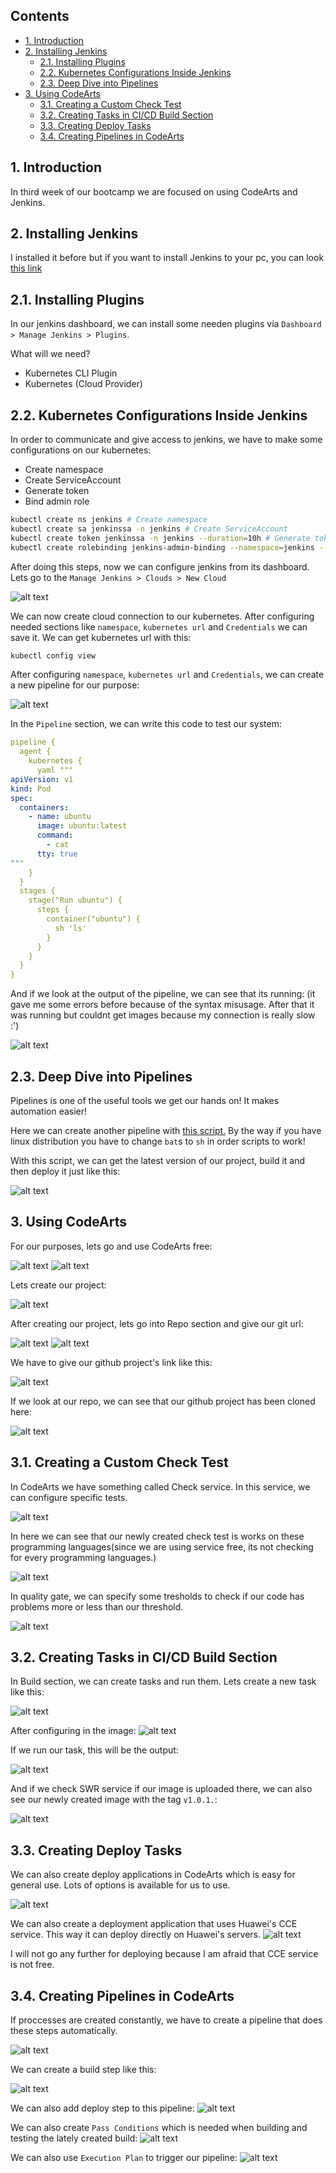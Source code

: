 ## Contents

- [1. Introduction](#1-introduction)
- [2. Installing Jenkins](#2-installing-jenkins)
  - [2.1. Installing Plugins](#21-installing-plugins)
  - [2.2. Kubernetes Configurations Inside Jenkins](#22-kubernetes-configurations-inside-jenkins)
  - [2.3. Deep Dive into Pipelines](#23-deep-dive-into-pipelines)
- [3. Using CodeArts](#3-using-codearts)
  - [3.1. Creating a Custom Check Test](#31-creating-a-custom-check-test)
  - [3.2. Creating Tasks in CI/CD Build Section](#32-creating-tasks-in-cicd-build-section)
  - [3.3. Creating Deploy Tasks](#33-creating-deploy-tasks)
  - [3.4. Creating Pipelines in CodeArts](#34-creating-pipelines-in-codearts)


## 1. Introduction

In third week of our bootcamp we are focused on using CodeArts and Jenkins.

## 2. Installing Jenkins

I installed it before but if you want to install Jenkins to your pc, you can look [this link](https://www.jenkins.io/doc/book/installing/)

## 2.1. Installing Plugins

In our jenkins dashboard, we can install some needen plugins via `Dashboard > Manage Jenkins > Plugins`.

What will we need?
- Kubernetes CLI Plugin
- Kubernetes (Cloud Provider)

## 2.2. Kubernetes Configurations Inside Jenkins

In order to communicate and give access to jenkins, we have to make some configurations on our kubernetes:

- Create namespace
- Create ServiceAccount
- Generate token
- Bind admin role

```bash
kubectl create ns jenkins # Create namespace
kubectl create sa jenkinssa -n jenkins # Create ServiceAccount
kubectl create token jenkinssa -n jenkins --duration=10h # Generate token
kubectl create rolebinding jenkins-admin-binding --namespace=jenkins --serviceaccount=jenkins:jenkinssa --clusterrole=admin # Bind admin role
```

After doing this steps, now we can configure jenkins from its dashboard. Lets go to the `Manage Jenkins > Clouds > New Cloud`

![alt text](image.png)

We can now create cloud connection to our kubernetes. After configuring needed sections like `namespace`, `kubernetes url` and `Credentials` we can save it. We can get kubernetes url with this:

```bash
kubectl config view
```

After configuring `namespace`, `kubernetes url` and `Credentials`, we can create a new pipeline for our purpose:

![alt text](image-1.png)

In the `Pipeline` section, we can write this code to test our system:

```yml
pipeline {
  agent {
    kubernetes {
      yaml """
apiVersion: v1
kind: Pod
spec:
  containers:
    - name: ubuntu
      image: ubuntu:latest
      command:
        - cat
      tty: true
"""
    }
  }
  stages {
    stage("Run ubuntu") {
      steps {
        container("ubuntu") {
          sh 'ls'
        }
      }
    }
  }
}

```

And if we look at the output of the pipeline, we can see that its running: (it gave me some errors before because of the syntax misusage. After that it was running but couldnt get images because my connection is really slow :')

![alt text](image-2.png)

## 2.3. Deep Dive into Pipelines

Pipelines is one of the useful tools we get our hands on! It makes automation easier!

Here we can create another pipeline with [this script.](https://github.com/yagizkarakus/Huawei_Devops_bootcamp/blob/main/jenkinsfile) By the way if you have linux distribution you have to change `bat`s to `sh` in order scripts to work! 

With this script, we can get the latest version of our project, build it and then deploy it just like this:

![alt text](image-3.png)

## 3. Using CodeArts

For our purposes, lets go and use CodeArts free:

![alt text](image-4.png)
![alt text](image-5.png)

Lets create our project:

![alt text](image-6.png)

After creating our project, lets go into Repo section and give our git url:

![alt text](image-7.png)
![alt text](image-8.png)

We have to give our github project's link like this:

![alt text](image-9.png)

If we look at our repo, we can see that our github project has been cloned here:

![alt text](image-10.png)

## 3.1. Creating a Custom Check Test

In CodeArts we have something called Check service. In this service, we can configure specific tests.

![alt text](image-11.png)

In here we can see that our newly created check test is works on these programming languages(since we are using service free, its not checking for every programming languages.)

![alt text](image-12.png)

In quality gate, we can specify some tresholds to check if our code has problems more or less than our threshold. 

![alt text](image-13.png)

## 3.2. Creating Tasks in CI/CD Build Section 

In Build section, we can create tasks and run them. Lets create a new task like this:

![alt text](image-14.png)

After configuring in the image:
![alt text](image-15.png)

If we run our task, this will be the output:

![alt text](image-16.png)

And if we check SWR service if our image is uploaded there, we can also see our newly created image with the tag `v1.0.1.`:

![alt text](image-17.png)

## 3.3. Creating Deploy Tasks

We can also create deploy applications in CodeArts which is easy for general use. Lots of options is available for us to use.

![alt text](image-18.png)

We can also create a deployment application that uses Huawei's CCE service. This way it can deploy directly on Huawei's servers. 
![alt text](image-19.png)

I will not go any further for deploying because I am afraid that CCE service is not free.

## 3.4. Creating Pipelines in CodeArts

If proccesses are created constantly, we have to create a pipeline that does these steps automatically.

![alt text](image-20.png)

We can create a build step like this:

![alt text](image-21.png)

We can also add deploy step to this pipeline:
![alt text](image-22.png)

We can also create `Pass Conditions` which is needed when building and testing the lately created build:
![alt text](image-23.png)

We can also use `Execution Plan` to trigger our pipeline:
![alt text](image-24.png)

